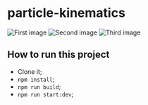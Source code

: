 # particle-kinematics
![First image](https://github.com/medeirosDanilo/particle-kinematics/blob/master/prints/1.png?raw=true)
![Second image](https://github.com/medeirosDanilo/particle-kinematics/blob/master/prints/2.png?raw=true)
![Third image](https://github.com/medeirosDanilo/particle-kinematics/blob/master/prints/3.png?raw=true)

## How to run this project
* Clone it;
* `npm install`;
* `npm run build`;
* `npm run start:dev`;
